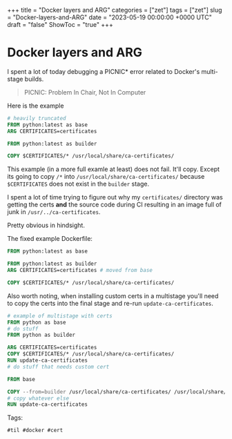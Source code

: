 +++
title = "Docker layers and ARG"
categories = ["zet"]
tags = ["zet"]
slug = "Docker-layers-and-ARG"
date = "2023-05-19 00:00:00 +0000 UTC"
draft = "false"
ShowToc = "true"
+++

# Docker layers and ARG

I spent a lot of today debugging a PICNIC* error related to Docker's 
multi-stage builds.

> PICNIC: Problem In Chair, Not In Computer

Here is the example

```Dockerfile
# heavily truncated
FROM python:latest as base
ARG CERTIFICATES=certificates

FROM python:latest as builder

COPY $CERTIFICATES/* /usr/local/share/ca-certificates/
```

This example (in a more full examle at least) does not fail. It'll
copy. Except its going to copy `/*` into `/usr/local/share/ca-certificates/`
because `$CERTIFICATES` does not exist in the `builder` stage.

I spent a lot of time trying to figure out why my `certificates/` directory
was getting the certs **and** the source code during CI resulting in an image
full of junk in `/usr/../ca-certificates`.

Pretty obvious in hindsight.

The fixed example Dockerfile:

```Dockerfile
FROM python:latest as base

FROM python:latest as builder
ARG CERTIFICATES=certificates # moved from base

COPY $CERTIFICATES/* /usr/local/share/ca-certificates/
```

Also worth noting, when installing custom certs in a multistage 
you'll need to copy the certs into the final stage and re-run
`update-ca-certificates`.

```Dockerfile
# example of multistage with certs
FROM python as base
# do stuff
FROM python as builder

ARG CERTIFICATES=certificates
COPY $CERTIFICATES/* /usr/local/share/ca-certificates/
RUN update-ca-certificates
# do stuff that needs custom cert

FROM base

COPY --from=builder /usr/local/share/ca-certificates/ /usr/local/share/ca-certificates/
# copy whatever else
RUN update-ca-certificates
```

Tags:

    #til #docker #cert
